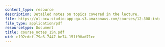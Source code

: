 ```yaml
---
content_type: resource
description: Detailed notes on topics covered in the lecture.
file: https://ol-ocw-studio-app-qa.s3.amazonaws.com/courses/12-808-introduction-to-observational-physical-oceanography-fall-2004/e192cdcf79a67447be74151f90ad71cc_course_notes_15n.pdf
file_type: application/pdf
resourcetype: Document
title: course_notes_15n.pdf
uid: e192cdcf-79a6-7447-be74-151f90ad71cc
---
```

